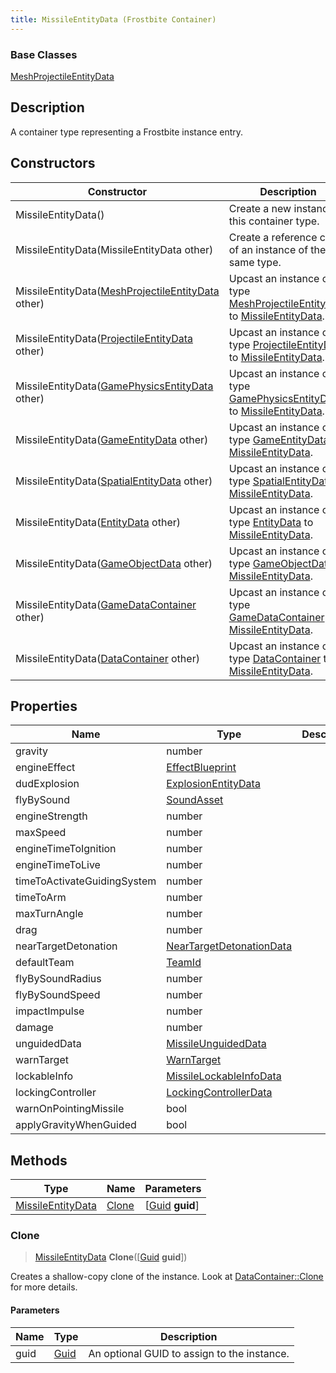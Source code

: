 ```yaml
---
title: MissileEntityData (Frostbite Container)
---
```

### Base Classes

[MeshProjectileEntityData](MeshProjectileEntityData)

## Description

A container type representing a Frostbite instance entry.

## Constructors

| Constructor                                                                   | Description                                                                                                                |
| ----------------------------------------------------------------------------- | -------------------------------------------------------------------------------------------------------------------------- |
| MissileEntityData()                                                           | Create a new instance of this container type.                                                                              |
| MissileEntityData(MissileEntityData other)                                    | Create a reference copy of an instance of the same type.                                                                   |
| MissileEntityData([MeshProjectileEntityData](MeshProjectileEntityData) other) | Upcast an instance of type [MeshProjectileEntityData](MeshProjectileEntityData) to [MissileEntityData](MissileEntityData). |
| MissileEntityData([ProjectileEntityData](ProjectileEntityData) other)         | Upcast an instance of type [ProjectileEntityData](ProjectileEntityData) to [MissileEntityData](MissileEntityData).         |
| MissileEntityData([GamePhysicsEntityData](GamePhysicsEntityData) other)       | Upcast an instance of type [GamePhysicsEntityData](GamePhysicsEntityData) to [MissileEntityData](MissileEntityData).       |
| MissileEntityData([GameEntityData](GameEntityData) other)                     | Upcast an instance of type [GameEntityData](GameEntityData) to [MissileEntityData](MissileEntityData).                     |
| MissileEntityData([SpatialEntityData](SpatialEntityData) other)               | Upcast an instance of type [SpatialEntityData](SpatialEntityData) to [MissileEntityData](MissileEntityData).               |
| MissileEntityData([EntityData](EntityData) other)                             | Upcast an instance of type [EntityData](EntityData) to [MissileEntityData](MissileEntityData).                             |
| MissileEntityData([GameObjectData](GameObjectData) other)                     | Upcast an instance of type [GameObjectData](GameObjectData) to [MissileEntityData](MissileEntityData).                     |
| MissileEntityData([GameDataContainer](GameDataContainer) other)               | Upcast an instance of type [GameDataContainer](GameDataContainer) to [MissileEntityData](MissileEntityData).               |
| MissileEntityData([DataContainer](/vext/ref/cls/shr/datacontainer) other)  | Upcast an instance of type [DataContainer](/vext/ref/cls/shr/datacontainer) to [MissileEntityData](MissileEntityData).  |

## Properties

| Name                        | Type                                                 | Description |
| --------------------------- | ---------------------------------------------------- | ----------- |
| gravity                     | number                                               |             |
| engineEffect                | [EffectBlueprint](EffectBlueprint)                   |             |
| dudExplosion                | [ExplosionEntityData](ExplosionEntityData)           |             |
| flyBySound                  | [SoundAsset](SoundAsset)                             |             |
| engineStrength              | number                                               |             |
| maxSpeed                    | number                                               |             |
| engineTimeToIgnition        | number                                               |             |
| engineTimeToLive            | number                                               |             |
| timeToActivateGuidingSystem | number                                               |             |
| timeToArm                   | number                                               |             |
| maxTurnAngle                | number                                               |             |
| drag                        | number                                               |             |
| nearTargetDetonation        | [NearTargetDetonationData](NearTargetDetonationData) |             |
| defaultTeam                 | [TeamId](TeamId)                                     |             |
| flyBySoundRadius            | number                                               |             |
| flyBySoundSpeed             | number                                               |             |
| impactImpulse               | number                                               |             |
| damage                      | number                                               |             |
| unguidedData                | [MissileUnguidedData](MissileUnguidedData)           |             |
| warnTarget                  | [WarnTarget](WarnTarget)                             |             |
| lockableInfo                | [MissileLockableInfoData](MissileLockableInfoData)   |             |
| lockingController           | [LockingControllerData](LockingControllerData)       |             |
| warnOnPointingMissile       | bool                                                 |             |
| applyGravityWhenGuided      | bool                                                 |             |

## Methods

| Type                                   | Name            | Parameters                                     |
| -------------------------------------- | --------------- | ---------------------------------------------- |
| [MissileEntityData](MissileEntityData) | [Clone](#clone) | \[[Guid](/vext/ref/cls/shr/guid) **guid**\] |

### Clone

> [MissileEntityData](MissileEntityData) **Clone**(\[[Guid](/vext/ref/cls/shr/guid) **guid**\])

Creates a shallow-copy clone of the instance. Look at [DataContainer::Clone](/vext/ref/cls/shr/datacontainer#clone) for more details.

#### Parameters

| Name | Type         | Description                                 |
| ---- | ------------ | ------------------------------------------- |
| guid | [Guid](Guid) | An optional GUID to assign to the instance. |
